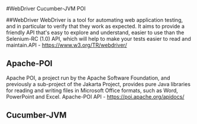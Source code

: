 #WebDriver Cucumber-JVM POI


##WebDriver
WebDriver is a tool for automating web application testing, and in particular to verify that they work as expected. It aims to provide a friendly API that's easy to explore and understand, easier to use than the Selenium-RC (1.0) API, which will help to make your tests easier to read and maintain.API - https://www.w3.org/TR/webdriver/

## Apache-POI
Apache POI, a project run by the Apache Software Foundation, and previously a sub-project of the Jakarta Project, provides pure Java libraries for reading and writing files in Microsoft Office formats, such as Word, 
PowerPoint and Excel. Apache-POI API - https://poi.apache.org/apidocs/

## Cucumber-JVM

